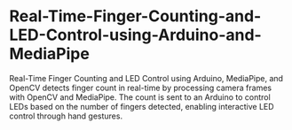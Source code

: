 # Real-Time-Finger-Counting-and-LED-Control-using-Arduino-and-MediaPipe
Real-Time Finger Counting and LED Control using Arduino, MediaPipe, and OpenCV detects finger count in real-time by processing camera frames with OpenCV and MediaPipe. The count is sent to an Arduino to control LEDs based on the number of fingers detected, enabling interactive LED control through hand gestures.
